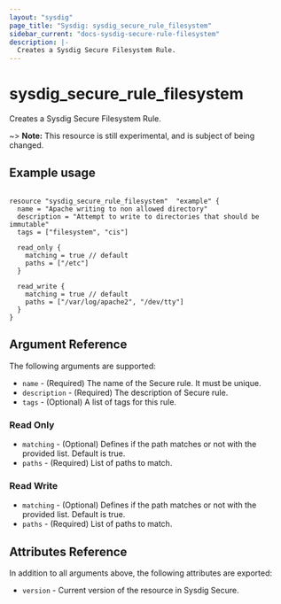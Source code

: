 ```yaml
---
layout: "sysdig"
page_title: "Sysdig: sysdig_secure_rule_filesystem"
sidebar_current: "docs-sysdig-secure-rule-filesystem"
description: |-
  Creates a Sysdig Secure Filesystem Rule.
---
```


# sysdig\_secure\_rule\_filesystem

Creates a Sysdig Secure Filesystem Rule.

~> **Note:** This resource is still experimental, and is subject of being changed.

## Example usage

```hcl

resource "sysdig_secure_rule_filesystem"  "example" {
  name = "Apache writing to non allowed directory"
  description = "Attempt to write to directories that should be immutable"
  tags = ["filesystem", "cis"]

  read_only {
    matching = true // default
    paths = ["/etc"]
  }

  read_write {
    matching = true // default
    paths = ["/var/log/apache2", "/dev/tty"]
  }
}
```

## Argument Reference

The following arguments are supported:

* `name` - (Required) The name of the Secure rule. It must be unique.
* `description` - (Required) The description of Secure rule.
* `tags` - (Optional) A list of tags for this rule.

### Read Only

* `matching` - (Optional) Defines if the path matches or not with the provided list. Default is true.
* `paths` - (Required) List of paths to match.

### Read Write

* `matching` - (Optional) Defines if the path matches or not with the provided list. Default is true.
* `paths` - (Required) List of paths to match.

## Attributes Reference

In addition to all arguments above, the following attributes are exported:

* `version` - Current version of the resource in Sysdig Secure.
